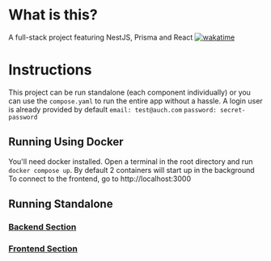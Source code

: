 # What is this?
A full-stack project featuring NestJS, Prisma and React [![wakatime](https://wakatime.com/badge/github/AntonioDrk/nestjs-data-fusion.svg)](https://wakatime.com/badge/github/AntonioDrk/nestjs-data-fusion)

# Instructions
  This project can be run standalone (each component individually) or you can use the ``compose.yaml`` to run the entire app without a hassle.
  A login user is already provided by default
  ``email: test@auch.com``
  ``password: secret-password``

## Running Using Docker
  You'll need docker installed.
  Open a terminal in the root directory and run ``docker compose up``.
  By default 2 containers will start up in the background
  To connect to the frontend, go to http://localhost:3000

## Running Standalone
  ### [Backend Section](/backend/README.md)
  ### [Frontend Section](/frontend/README.md)